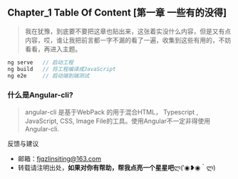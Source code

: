 ##  Chapter_1 Table Of Content [第一章 一些有的没得]

>我在犹豫，到底要不要把这章也贴出来，这张着实没什么内容，但是又有点内容，哎，谁让我把前言都一字不漏的看了一遍，收集到这些有用的，不妨看看，再进入主题。

```typescript
ng serve   // 启动工程
ng build   // 将工程编译成JavaScript
ng e2e     // 启动端到端测试
```
### 什么是Angular-cli?
> angular-cli 是基于WebPack 的用于混合HTML， Typescript , JavaScript, CSS, Image File的工具。使用Angular不一定非得使用Angular-cli.

反馈与建议
- 邮箱：fjqzlinsiting@163.com
- 转载请注明出处，**如果对你有帮助，帮我点亮一个星星吧**ლ(′◉❥◉｀ლ)
